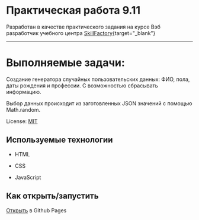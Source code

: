 <!-- SkillFactory PHPDEV-35 Рыков Денис-->
<!--9.11 Практическая работа -->

# Практическая работа 9.11

Разработан в качестве практического задания на курсе Вэб разработчик учебного центра [SkillFactory](https://lms.skillfactory.ru/ "Перейти на сайт учебного центра"){target="_blank"}
____

# Выполняемые задачи:

Создание генератора случайных пользовательских данных: ФИО, пола, даты рождения и профессии. С возможностью сбрасывать информацию.

Выбор данных происходит из заготовленных JSON значений с помощью Math.random.

License: [MIT](license.md "Смотреть лицензию")
## Используемые технологии

* HTML

* CSS

* JavaScript

## Как открыть/запустить

[Открыть](https://denor74.github.io/SF-PR-9-11/ "Открыть в Github Pages") в Github Pages